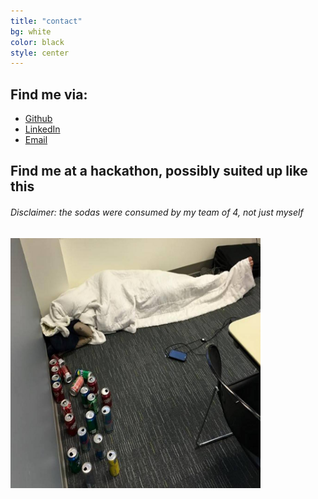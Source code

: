 ```yaml
---
title: "contact"
bg: white
color: black
style: center
---
```


## Find me via:

* [Github](https://github.com/atlc)
* [LinkedIn](https://www.linkedin.com/in/andrewlloydcartwright/)
* [Email](mailto:andrewlloydcartwright@gmail.com)

## Find me at a hackathon, possibly suited up like this
###### Disclaimer: the sodas were consumed by my team of 4, not just myself

<img src="img/sleeping_vandyhacks2.jpg" width="400" height="400" />
